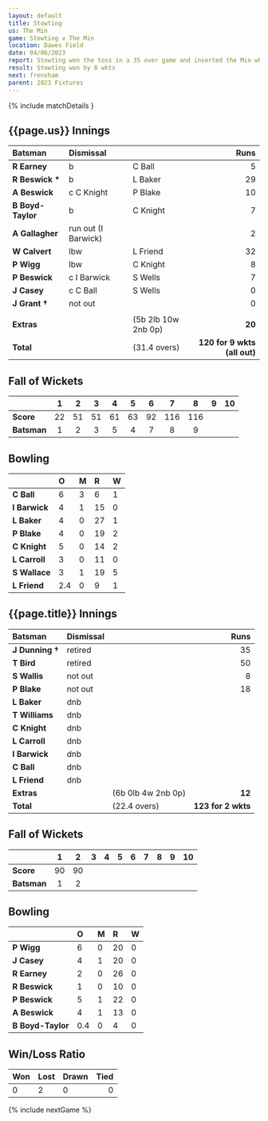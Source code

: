 ```yaml
---
layout: default
title: Stowting
us: The Min
game: Stowting v The Min
location: Dawes Field
date: 04/06/2023
report: Stowting won the toss in a 35 over game and inserted the Min who made 120 for 9 wkts (all out) in 31.4 overs. Stowting replied with 123 for 2 in 23.4 overs. 
result: Stowting won by 8 wkts
next: frensham
parent: 2023 Fixtures
---
```


{% include matchDetails }

## {{page.us}} Innings

| Batsman | Dismissal | | Runs |
|:---|:---|---|---:|
| **R Earney** | b | C Ball | 5 |
| **R Beswick &#42;** | b | L Baker | 29 |
| **A Beswick** | c C Knight | P Blake | 10 |
| **B Boyd-Taylor** | b | C Knight | 7 |
| **A Gallagher** | run out (I Barwick) |  | 2 |
| **W Calvert** | lbw | L Friend | 32 |
| **P Wigg** | lbw | C Knight | 8 |
| **P Beswick** | c I Barwick | S Wells | 7 |
| **J Casey** | c C Ball | S Wells | 0 |
| **J Grant &#8224;** | not out |  | 0 |
| | | | |
| **Extras** | | (5b 2lb 10w 2nb 0p) | **20** |
| **Total** | | (31.4 overs) | **120 for 9 wkts (all out)** |

## Fall of Wickets

| | 1 | 2 | 3 | 4 | 5 | 6 | 7 | 8 | 9 | 10 |
|---|:---:|:---:|:---:|:---:|:---:|:---:|:---:|:---:|:---:|:---:|
| **Score** | 22 | 51 | 51 | 61 | 63 | 92 | 116 | 116 |  |  | 
| **Batsman** | 1 | 2 | 3 | 5 | 4 | 7 | 8 | 9 |  |  | 

## Bowling

| | O | M | R | W |
|---|:---|:---|:---|:---|
| **C Ball** | 6 | 3 | 6 | 1 |
| **I Barwick** | 4 | 1 | 15 | 0 |
| **L Baker** | 4 | 0 | 27 | 1 |
| **P Blake** | 4 | 0 | 19 | 2 |
| **C Knight** | 5 | 0 | 14 | 2 |
| **L Carroll** | 3 | 0 | 11 | 0 |
| **S Wallace** | 3 | 1 | 19 | 5 |
| **L Friend** | 2.4 | 0 | 9 | 1 |

## {{page.title}} Innings

| Batsman | Dismissal | | Runs |
|:---|:---|---|---:|
| **J Dunning &#8224;** | retired |  | 35 |
| **T Bird** | retired |  | 50 |
| **S Wallis** | not out |  | 8 |
| **P Blake** | not out |  | 18 |
| **L Baker** | dnb |  |  |
| **T Williams** | dnb |  |  |
| **C Knight** | dnb |  |  |
| **L Carroll** | dnb |  |  |
| **I Barwick** | dnb |  |  |
| **C Ball** | dnb |  |  |
| **L Friend** | dnb |  |  |
| **Extras** | | (6b 0lb 4w 2nb 0p) | **12** |
| **Total** | | (22.4 overs) | **123 for 2 wkts** |

## Fall of Wickets

| | 1 | 2 | 3 | 4 | 5 | 6 | 7 | 8 | 9 | 10 |
|---|:---:|:---:|:---:|:---:|:---:|:---:|:---:|:---:|:---:|:---:|
| **Score** | 90 | 90 |  |  |  |  |  |  |  |  |
| **Batsman** | 1 | 2 |  |  |  |  |  |  |  |  | 

## Bowling

| | O | M | R | W |
|---|:---|:---|:---|:---|
| **P Wigg** | 6 | 0 | 20 | 0 |
| **J Casey** | 4 | 1 | 20 | 0 |
| **R Earney** | 2 | 0 | 26 | 0 |
| **R Beswick** | 1 | 0 | 10 | 0 |
| **P Beswick** | 5 | 1 | 22 | 0 |
| **A Beswick** | 4 | 1 | 13 | 0 |
| **B Boyd-Taylor** | 0.4 | 0 | 4 | 0 |


## Win/Loss Ratio

| Won | Lost | Drawn | Tied |
|:---|:---|:---|---:|
| 0 | 2 | 0 | 0 |

{% include nextGame %}